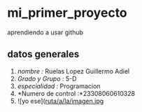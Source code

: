 # mi_primer_proyecto
aprendiendo a usar github
## datos generales
1. *nombre :* Ruelas Lopez Guillermo Adiel
2. *Grado y Grupo :* 5-D
3. *especialidad :* Programacion
4. *Numero de control :*23308060610328
5. ![yo ese]([ruta/a/la/imagen.jpg](https://encrypted-tbn0.gstatic.com/images?q=tbn:ANd9GcSXbHW1p0Kv8vBI95AMNdQreA043OUibTR-vw&s) 
